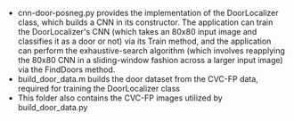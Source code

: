 - cnn-door-posneg.py provides the implementation of the DoorLocalizer class, which builds a CNN in its constructor. The application can train the DoorLocalizer's CNN (which takes an 80x80 input image and classifies it as a door or not) via its Train method, and the application can perform the exhaustive-search algorithm (which involves reapplying the 80x80 CNN in a sliding-window fashion across a larger input image) via the FindDoors method.
- build_door_data.m builds the door dataset from the CVC-FP data, required for training the DoorLocalizer class
- This folder also contains the CVC-FP images utilized by build_door_data.py
